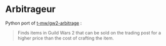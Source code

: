 # Arbitrageur
 Python port of [t-mw/gw2-arbitrage](https://github.com/t-mw/gw2-arbitrage) :

> Finds items in Guild Wars 2 that can be sold on the trading post for a higher price than the cost of crafting the item.

